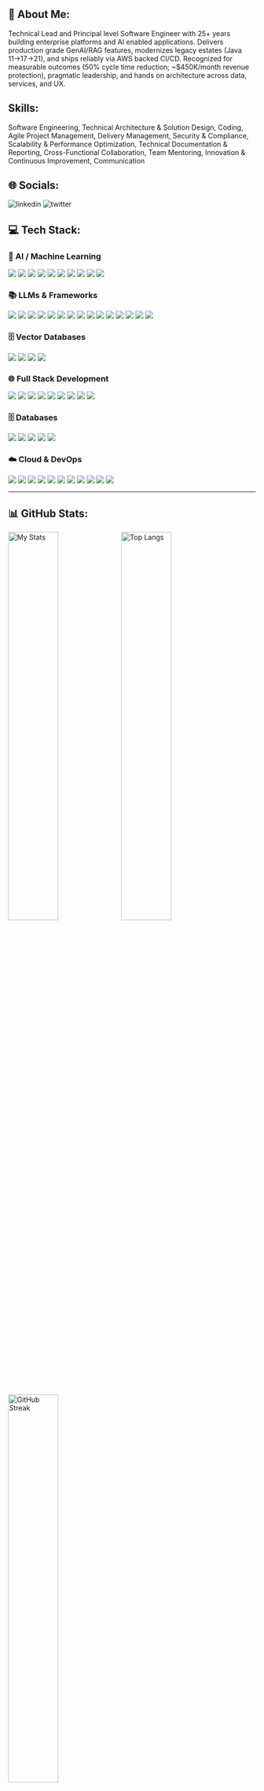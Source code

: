 ## 🚀 About Me:
Technical Lead and Principal level Software Engineer with 25+ years building enterprise platforms and AI enabled applications. Delivers production grade GenAI/RAG features, modernizes legacy estates (Java 11→17→21), and ships reliably via AWS backed CI/CD. Recognized for measurable outcomes (50% cycle time reduction; ~$450K/month revenue protection), pragmatic leadership, and hands on architecture across data, services, and UX.
 
## Skills:
 
Software Engineering, Technical Architecture & Solution Design, Coding, Agile Project Management, Delivery Management, Security & Compliance, Scalability & Performance Optimization, Technical Documentation & Reporting, Cross-Functional Collaboration, Team Mentoring, Innovation & Continuous Improvement, Communication



## 🌐 Socials:
<div align="left">
  <img alt="linkedin" src="https://img.shields.io/badge/linkedin-0A66C2?style=for-the-badge&logo=linkedin&logoColor=white"/>
  <img alt="twitter" src="https://img.shields.io/badge/twitter-1DA1F2?style=for-the-badge&logo=twitter&logoColor=white"/>
</div>



## 💻 Tech Stack:

### 🤖 AI / Machine Learning  
<p>
  <img src="https://img.shields.io/badge/TensorFlow-FF6F00?style=for-the-badge&logo=tensorflow&logoColor=white"/>
  <img src="https://img.shields.io/badge/PyTorch-EE4C2C?style=for-the-badge&logo=pytorch&logoColor=white"/>
  <img src="https://img.shields.io/badge/Keras-D00000?style=for-the-badge&logo=keras&logoColor=white"/>
  <img src="https://img.shields.io/badge/scikit--learn-F7931E?style=for-the-badge&logo=scikit-learn&logoColor=white"/>
  <img src="https://img.shields.io/badge/NumPy-013243?style=for-the-badge&logo=numpy&logoColor=white"/>
  <img src="https://img.shields.io/badge/Pandas-150458?style=for-the-badge&logo=pandas&logoColor=white"/>
  <img src="https://img.shields.io/badge/Matplotlib-003366?style=for-the-badge&logo=plotly&logoColor=white"/>
  <img src="https://img.shields.io/badge/Plotly-3F4F75?style=for-the-badge&logo=plotly&logoColor=white"/>
  <img src="https://img.shields.io/badge/OpenCV-5C3EE8?style=for-the-badge&logo=opencv&logoColor=white"/>
  <img src="https://img.shields.io/badge/mlflow-0194E2?style=for-the-badge&logo=mlflow&logoColor=white"/>
</p>

### 📚 LLMs & Frameworks  
<p>
  <img src="https://img.shields.io/badge/OpenAI-412991?style=for-the-badge&logo=openai&logoColor=white"/>
  <img src="https://img.shields.io/badge/Groq-FF6F00?style=for-the-badge&logoColor=white"/>
  <img src="https://img.shields.io/badge/Gemini-4285F4?style=for-the-badge&logo=google&logoColor=white"/>
  <img src="https://img.shields.io/badge/Mistral-2C2D72?style=for-the-badge&logoColor=white"/>
  <img src="https://img.shields.io/badge/HuggingFace-FFAE00?style=for-the-badge&logo=huggingface&logoColor=white"/>
  <img src="https://img.shields.io/badge/LangChain-000000?style=for-the-badge&logo=chainlink&logoColor=white"/>
  <img src="https://img.shields.io/badge/LangGraph-36BCF7?style=for-the-badge&logo=graph&logoColor=white"/>
  <img src="https://img.shields.io/badge/LangSmith-FF1493?style=for-the-badge&logo=smith&logoColor=white"/>
  <img src="https://img.shields.io/badge/N8N-EA4AAA?style=for-the-badge&logo=n8n&logoColor=white"/>
  <img src="https://img.shields.io/badge/CrewAI-FF6F61?style=for-the-badge&logoColor=white"/>
  <img src="https://img.shields.io/badge/AutoGen-5C2D91?style=for-the-badge&logoColor=white"/>
  <img src="https://img.shields.io/badge/Agno-00BFFF?style=for-the-badge&logo=python&logoColor=white"/>
  <img src="https://img.shields.io/badge/ADK-6f42c1?style=for-the-badge&logo=ai&logoColor=white"/>
  <img src="https://img.shields.io/badge/Generative%20AI-FF6F00?style=for-the-badge&logo=openai&logoColor=white"/>
  <img src="https://img.shields.io/badge/Agentic%20AI-008080?style=for-the-badge&logo=automation&logoColor=white"/>
</p>

### 🗄️ Vector Databases  
<p>
  <img src="https://img.shields.io/badge/FAISS-3D3D3D?style=for-the-badge&logo=facebook&logoColor=white"/>
  <img src="https://img.shields.io/badge/ChromaDB-EC4899?style=for-the-badge&logoColor=white"/>
  <img src="https://img.shields.io/badge/Pinecone-3776AB?style=for-the-badge&logo=pinecone&logoColor=white"/>
  <img src="https://img.shields.io/badge/AstraDB-311C87?style=for-the-badge&logo=datastax&logoColor=white"/>
</p>

### 🌐 Full Stack Development  
<p>
  <img src="https://img.shields.io/badge/Python-3776AB?style=for-the-badge&logo=python&logoColor=white"/>
  <img src="https://img.shields.io/badge/Java-ED8B00?style=for-the-badge&logo=openjdk&logoColor=white"/>
  <img src="https://img.shields.io/badge/React-61DAFB?style=for-the-badge&logo=react&logoColor=black"/>
  <img src="https://img.shields.io/badge/Node.js-339933?style=for-the-badge&logo=node.js&logoColor=white"/>
  <img src="https://img.shields.io/badge/Flask-000000?style=for-the-badge&logo=flask&logoColor=white"/>
  <img src="https://img.shields.io/badge/FastAPI-009688?style=for-the-badge&logo=fastapi&logoColor=white"/>
  <img src="https://img.shields.io/badge/Spring-6DB33F?style=for-the-badge&logo=spring&logoColor=white"/>
  <img src="https://img.shields.io/badge/Hibernate-59666C?style=for-the-badge&logo=hibernate&logoColor=white"/>
  <img src="https://img.shields.io/badge/Bootstrap-7952B3?style=for-the-badge&logo=bootstrap&logoColor=white"/>
</p>

### 🗄️ Databases  
<p>
  <img src="https://img.shields.io/badge/MySQL-4479A1?style=for-the-badge&logo=mysql&logoColor=white"/>
  <img src="https://img.shields.io/badge/SQLite-003B57?style=for-the-badge&logo=sqlite&logoColor=white"/>
  <img src="https://img.shields.io/badge/Oracle-F80000?style=for-the-badge&logo=oracle&logoColor=white"/>
  <img src="https://img.shields.io/badge/MongoDB-47A248?style=for-the-badge&logo=mongodb&logoColor=white"/>
  <img src="https://img.shields.io/badge/MsSQL-CC2927?style=for-the-badge&logo=microsoftsqlserver&logoColor=white"/>
</p>

### ☁️ Cloud & DevOps  
<p>
  <img src="https://img.shields.io/badge/AWS-FF9900?style=for-the-badge&logo=amazonaws&logoColor=white"/>
  <img src="https://img.shields.io/badge/Azure-0078D4?style=for-the-badge&logo=microsoftazure&logoColor=white"/>
  <img src="https://img.shields.io/badge/GCP-4285F4?style=for-the-badge&logo=googlecloud&logoColor=white"/>
  <img src="https://img.shields.io/badge/Docker-2496ED?style=for-the-badge&logo=docker&logoColor=white"/>
  <img src="https://img.shields.io/badge/Kubernetes-326CE5?style=for-the-badge&logo=kubernetes&logoColor=white"/>
  <img src="https://img.shields.io/badge/Minikube-326CE5?style=for-the-badge&logo=kubernetes&logoColor=white"/>
  <img src="https://img.shields.io/badge/GitOps-F05032?style=for-the-badge&logo=git&logoColor=white"/>
  <img src="https://img.shields.io/badge/ArgoCD-FC6D26?style=for-the-badge&logo=argo&logoColor=white"/>
  <img src="https://img.shields.io/badge/Jenkins-D24939?style=for-the-badge&logo=jenkins&logoColor=white"/>
  <img src="https://img.shields.io/badge/CircleCI-343434?style=for-the-badge&logo=circleci&logoColor=white"/>
  <img src="https://img.shields.io/badge/GitHub_Actions-2088FF?style=for-the-badge&logo=githubactions&logoColor=white"/>
</p>

---



## 📊  GitHub Stats:
<img alt="My Stats" align="left" width="45%" src="https://github-readme-stats.vercel.app/api?username=satishpolasi&show_icons=true&theme=dark"/>

<img alt="Top Langs" align="left" width="45%" src="https://github-readme-stats.vercel.app/api/top-langs/?username=satishpolasi&layout=compact&theme=dark"/>

<img alt="GitHub Streak" align="left" width="45%" src="https://streak-stats.demolab.com/?user=satishpolasi&theme=dark"/>
